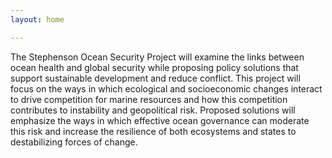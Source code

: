 ```yaml
---
layout: home

---
```

The Stephenson Ocean Security Project will examine the links between ocean health and global security while proposing policy solutions that support sustainable development and reduce conflict.  This project will focus on the ways in which ecological and socioeconomic changes interact to drive competition for marine resources and how this competition contributes to instability and geopolitical risk.  Proposed solutions will emphasize the ways in which effective ocean governance can moderate this risk and increase the resilience of both ecosystems and states to destabilizing forces of change.